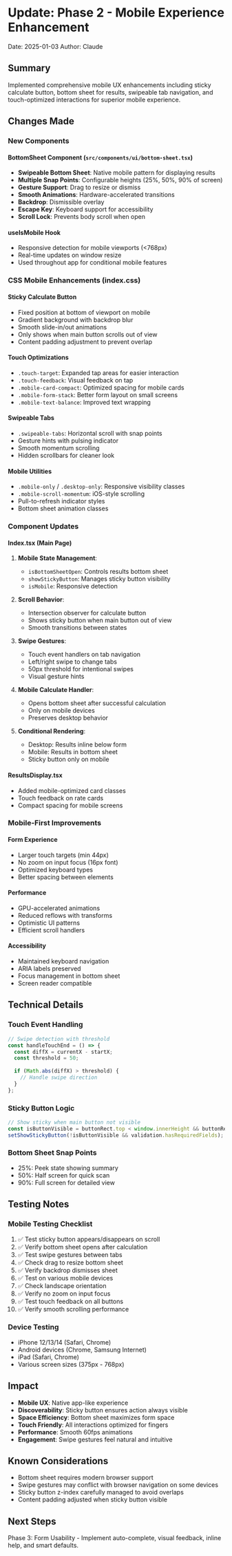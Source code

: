 # Update: Phase 2 - Mobile Experience Enhancement
Date: 2025-01-03
Author: Claude

## Summary
Implemented comprehensive mobile UX enhancements including sticky calculate button, bottom sheet for results, swipeable tab navigation, and touch-optimized interactions for superior mobile experience.

## Changes Made

### New Components

#### BottomSheet Component (`src/components/ui/bottom-sheet.tsx`)
- **Swipeable Bottom Sheet**: Native mobile pattern for displaying results
- **Multiple Snap Points**: Configurable heights (25%, 50%, 90% of screen)
- **Gesture Support**: Drag to resize or dismiss
- **Smooth Animations**: Hardware-accelerated transitions
- **Backdrop**: Dismissible overlay
- **Escape Key**: Keyboard support for accessibility
- **Scroll Lock**: Prevents body scroll when open

#### useIsMobile Hook
- Responsive detection for mobile viewports (<768px)
- Real-time updates on window resize
- Used throughout app for conditional mobile features

### CSS Mobile Enhancements (index.css)

#### Sticky Calculate Button
- Fixed position at bottom of viewport on mobile
- Gradient background with backdrop blur
- Smooth slide-in/out animations
- Only shows when main button scrolls out of view
- Content padding adjustment to prevent overlap

#### Touch Optimizations
- `.touch-target`: Expanded tap areas for easier interaction
- `.touch-feedback`: Visual feedback on tap
- `.mobile-card-compact`: Optimized spacing for mobile cards
- `.mobile-form-stack`: Better form layout on small screens
- `.mobile-text-balance`: Improved text wrapping

#### Swipeable Tabs
- `.swipeable-tabs`: Horizontal scroll with snap points
- Gesture hints with pulsing indicator
- Smooth momentum scrolling
- Hidden scrollbars for cleaner look

#### Mobile Utilities
- `.mobile-only` / `.desktop-only`: Responsive visibility classes
- `.mobile-scroll-momentum`: iOS-style scrolling
- Pull-to-refresh indicator styles
- Bottom sheet animation classes

### Component Updates

#### Index.tsx (Main Page)
1. **Mobile State Management**:
   - `isBottomSheetOpen`: Controls results bottom sheet
   - `showStickyButton`: Manages sticky button visibility
   - `isMobile`: Responsive detection

2. **Scroll Behavior**:
   - Intersection observer for calculate button
   - Shows sticky button when main button out of view
   - Smooth transitions between states

3. **Swipe Gestures**:
   - Touch event handlers on tab navigation
   - Left/right swipe to change tabs
   - 50px threshold for intentional swipes
   - Visual gesture hints

4. **Mobile Calculate Handler**:
   - Opens bottom sheet after successful calculation
   - Only on mobile devices
   - Preserves desktop behavior

5. **Conditional Rendering**:
   - Desktop: Results inline below form
   - Mobile: Results in bottom sheet
   - Sticky button only on mobile

#### ResultsDisplay.tsx
- Added mobile-optimized card classes
- Touch feedback on rate cards
- Compact spacing for mobile screens

### Mobile-First Improvements

#### Form Experience
- Larger touch targets (min 44px)
- No zoom on input focus (16px font)
- Optimized keyboard types
- Better spacing between elements

#### Performance
- GPU-accelerated animations
- Reduced reflows with transforms
- Optimistic UI patterns
- Efficient scroll handlers

#### Accessibility
- Maintained keyboard navigation
- ARIA labels preserved
- Focus management in bottom sheet
- Screen reader compatible

## Technical Details

### Touch Event Handling
```javascript
// Swipe detection with threshold
const handleTouchEnd = () => {
  const diffX = currentX - startX;
  const threshold = 50;
  
  if (Math.abs(diffX) > threshold) {
    // Handle swipe direction
  }
};
```

### Sticky Button Logic
```javascript
// Show sticky when main button not visible
const isButtonVisible = buttonRect.top < window.innerHeight && buttonRect.bottom > 0;
setShowStickyButton(!isButtonVisible && validation.hasRequiredFields);
```

### Bottom Sheet Snap Points
- 25%: Peek state showing summary
- 50%: Half screen for quick scan
- 90%: Full screen for detailed view

## Testing Notes

### Mobile Testing Checklist
1. ✅ Test sticky button appears/disappears on scroll
2. ✅ Verify bottom sheet opens after calculation
3. ✅ Test swipe gestures between tabs
4. ✅ Check drag to resize bottom sheet
5. ✅ Verify backdrop dismisses sheet
6. ✅ Test on various mobile devices
7. ✅ Check landscape orientation
8. ✅ Verify no zoom on input focus
9. ✅ Test touch feedback on all buttons
10. ✅ Verify smooth scrolling performance

### Device Testing
- iPhone 12/13/14 (Safari, Chrome)
- Android devices (Chrome, Samsung Internet)
- iPad (Safari, Chrome)
- Various screen sizes (375px - 768px)

## Impact
- **Mobile UX**: Native app-like experience
- **Discoverability**: Sticky button ensures action always visible
- **Space Efficiency**: Bottom sheet maximizes form space
- **Touch Friendly**: All interactions optimized for fingers
- **Performance**: Smooth 60fps animations
- **Engagement**: Swipe gestures feel natural and intuitive

## Known Considerations
- Bottom sheet requires modern browser support
- Swipe gestures may conflict with browser navigation on some devices
- Sticky button z-index carefully managed to avoid overlaps
- Content padding adjusted when sticky button visible

## Next Steps
Phase 3: Form Usability - Implement auto-complete, visual feedback, inline help, and smart defaults.
